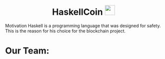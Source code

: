 

<h1 align="center">HaskellCoin</a> 
<img src="https://github.com/blackcater/blackcater/raw/main/images/Hi.gif" height="32"/></h1>


 Motivation
Haskell is a programming language that was designed for safety. This is the reason for his choice for the blockchain project.

# Our Team:
